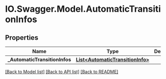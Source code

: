 # IO.Swagger.Model.AutomaticTransitionInfos
## Properties

Name | Type | Description | Notes
------------ | ------------- | ------------- | -------------
**_AutomaticTransitionInfos** | [**List&lt;AutomaticTransitionInfo&gt;**](AutomaticTransitionInfo.md) |  | [optional] 

[[Back to Model list]](../README.md#documentation-for-models) [[Back to API list]](../README.md#documentation-for-api-endpoints) [[Back to README]](../README.md)

